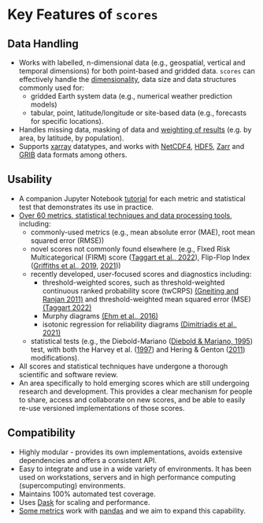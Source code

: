 # Key Features of `scores`

## Data Handling

- Works with labelled, n-dimensional data (e.g., geospatial, vertical and temporal dimensions) for both point-based and gridded data. `scores` can effectively handle the [dimensionality](project:./tutorials/Dimension_Handling.md), data size and data structures commonly used for:
  - gridded Earth system data (e.g., numerical weather prediction models)
  - tabular, point, latitude/longitude or site-based data (e.g., forecasts for specific locations).
- Handles missing data, masking of data and [weighting of results](project:./tutorials/Weighting_Results.md) (e.g. by area, by latitude, by population).
- Supports [xarray](https://xarray.dev/) datatypes, and works with [NetCDF4](https://doi.org/10.5065/D6H70CW6), [HDF5](https://github.com/HDFGroup/hdf5), [Zarr](https://zarr.dev) and [GRIB](https://codes.wmo.int/grib2) data formats among others. 

## Usability

- A companion Jupyter Notebook [tutorial](project:./tutorials/Tutorial_Gallery.md) for each metric and statistical test that demonstrates its use in practice.
- [Over 60 metrics, statistical techniques and data processing tools](included.md), including:
  - commonly-used metrics (e.g., mean absolute error (MAE), root mean squared error (RMSE))
  - novel scores not commonly found elsewhere (e.g., FIxed Risk Multicategorical (FIRM) score ([Taggart et al., 2022](https://doi.org/10.1002/qj.4266)), Flip-Flop Index ([Griffiths et al., 2019](https://doi.org/10.1002/met.1732), [2021](https://doi.org/10.1071/ES21010)))
  - recently developed, user-focused scores and diagnostics including:
      - threshold-weighted scores, such as threshold-weighted continuous ranked probability score (twCRPS) [(Gneiting and Ranjan 2011)](https://doi.org/10.1198/jbes.2010.08110) and threshold-weighted mean squared error (MSE) [(Taggart 2022)](https://doi.org/10.1002/qj.4206)
      - Murphy diagrams [(Ehm et al., 2016)](https://doi.org/10.1111/rssb.12154)
      - isotonic regression for reliability diagrams [(Dimitriadis et al., 2021)](https://doi.org/10.1073/pnas.2016191118)
  - statistical tests (e.g., the Diebold-Mariano ([Diebold & Mariano, 1995](https://doi.org/10.1080/07350015.1995.10524599)) test, with both the Harvey et al. ([1997](https://doi.org/10.1016/S0169-2070(96)00719-4)) and Hering & Genton ([2011](https://doi.org/10.1198/tech.2011.10136)) modifications).
- All scores and statistical techniques have undergone a thorough scientific and software review.
- An area specifically to hold emerging scores which are still undergoing research and development. This provides a clear mechanism for people to share, access and collaborate on new scores, and be able to easily re-use versioned implementations of those scores.  

## Compatibility

- Highly modular - provides its own implementations, avoids extensive dependencies and offers a consistent API.
- Easy to integrate and use in a wide variety of environments. It has been used on workstations, servers and in high performance computing (supercomputing) environments. 
- Maintains 100% automated test coverage.
- Uses [Dask](http://dask.pydata.org) for scaling and performance.
- [Some metrics](included.md#pandas) work with [pandas](https://pandas.pydata.org/) and we aim to expand this capability. 